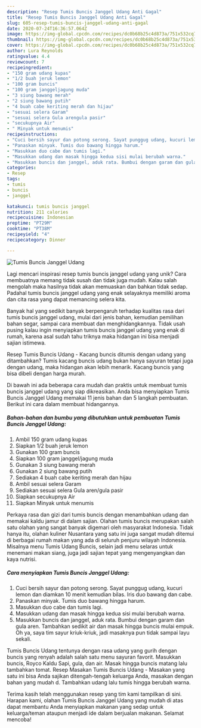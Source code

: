 ```yaml
---
description: "Resep Tumis Buncis Janggel Udang Anti Gagal"
title: "Resep Tumis Buncis Janggel Udang Anti Gagal"
slug: 605-resep-tumis-buncis-janggel-udang-anti-gagal
date: 2020-07-24T16:36:57.064Z
image: https://img-global.cpcdn.com/recipes/dc0b68b25c4d873a/751x532cq70/tumis-buncis-janggel-udang-foto-resep-utama.jpg
thumbnail: https://img-global.cpcdn.com/recipes/dc0b68b25c4d873a/751x532cq70/tumis-buncis-janggel-udang-foto-resep-utama.jpg
cover: https://img-global.cpcdn.com/recipes/dc0b68b25c4d873a/751x532cq70/tumis-buncis-janggel-udang-foto-resep-utama.jpg
author: Lura Reynolds
ratingvalue: 4.4
reviewcount: 7
recipeingredient:
- "150 gram udang kupas"
- "1/2 buah jeruk lemon"
- "100 gram buncis"
- "100 gram janggeljagung muda"
- "3 siung bawang merah"
- "2 siung bawang putih"
- "4 buah cabe keriting merah dan hijau"
- "sesuai selera Garam"
- "sesuai selera Gula arengula pasir"
- "secukupnya Air"
- " Minyak untuk menumis"
recipeinstructions:
- "Cuci bersih sayur dan potong serong. Sayat punggug udang, kucuri lemon dan diamkan 10 menit kemudian bilas. Iris duo bawang dan cabe."
- "Panaskan minyak. Tumis duo bawang hingga harum."
- "Masukkan duo cabe dan tumis lagi."
- "Masukkan udang dan masak hingga kedua sisi mulai berubah warna."
- "Masukkan buncis dan janggel, aduk rata. Bumbui dengan garam dan gula aren. Tambahkan sedikit air dan masak hingga buncis mulai empuk. Oh ya, saya tim sayur kriuk-kriuk, jadi masaknya pun tidak sampai layu sekali."
categories:
- Resep
tags:
- tumis
- buncis
- janggel

katakunci: tumis buncis janggel 
nutrition: 211 calories
recipecuisine: Indonesian
preptime: "PT29M"
cooktime: "PT38M"
recipeyield: "4"
recipecategory: Dinner

---
```



![Tumis Buncis Janggel Udang](https://img-global.cpcdn.com/recipes/dc0b68b25c4d873a/751x532cq70/tumis-buncis-janggel-udang-foto-resep-utama.jpg)

Lagi mencari inspirasi resep tumis buncis janggel udang yang unik? Cara membuatnya memang tidak susah dan tidak juga mudah. Kalau salah mengolah maka hasilnya tidak akan memuaskan dan bahkan tidak sedap. Padahal tumis buncis janggel udang yang enak selayaknya memiliki aroma dan cita rasa yang dapat memancing selera kita.

Banyak hal yang sedikit banyak berpengaruh terhadap kualitas rasa dari tumis buncis janggel udang, mulai dari jenis bahan, kemudian pemilihan bahan segar, sampai cara membuat dan menghidangkannya. Tidak usah pusing kalau ingin menyiapkan tumis buncis janggel udang yang enak di rumah, karena asal sudah tahu triknya maka hidangan ini bisa menjadi sajian istimewa.

Resep Tumis Buncis Udang - Kacang buncis ditumis dengan udang yang ditambahkan? Tumis kacang buncis udang bukan hanya sayuran tetapi juga dengan udang, maka hidangan akan lebih menarik. Kacang buncis yang bisa dibeli dengan harga murah.


Di bawah ini ada beberapa cara mudah dan praktis untuk membuat tumis buncis janggel udang yang siap dikreasikan. Anda bisa menyiapkan Tumis Buncis Janggel Udang memakai 11 jenis bahan dan 5 langkah pembuatan. Berikut ini cara dalam membuat hidangannya.

<!--inarticleads1-->

##### Bahan-bahan dan bumbu yang dibutuhkan untuk pembuatan Tumis Buncis Janggel Udang:

1. Ambil 150 gram udang kupas
1. Siapkan 1/2 buah jeruk lemon
1. Gunakan 100 gram buncis
1. Siapkan 100 gram janggel/jagung muda
1. Gunakan 3 siung bawang merah
1. Gunakan 2 siung bawang putih
1. Sediakan 4 buah cabe keriting merah dan hijau
1. Ambil sesuai selera Garam
1. Sediakan sesuai selera Gula aren/gula pasir
1. Siapkan secukupnya Air
1. Siapkan  Minyak untuk menumis


Perkaya rasa dan gizi dari tumis buncis dengan menambahkan udang dan memakai kaldu jamur di dalam sajian. Olahan tumis buncis merupakan salah satu olahan yang sangat banyak digemari oleh masyarakat Indonesia. Tidak hanya itu, olahan kuliner Nusantara yang satu ini juga sangat mudah ditemui di berbagai rumah makan yang ada di seluruh penjuru wilayah Indonesia. Misalnya menu Tumis Udang Buncis, selain jadi menu selaras untuk menemani makan siang, juga jadi sajian tepat yang mengenyangkan dan kaya nutrisi. 

<!--inarticleads2-->

##### Cara menyiapkan Tumis Buncis Janggel Udang:

1. Cuci bersih sayur dan potong serong. Sayat punggug udang, kucuri lemon dan diamkan 10 menit kemudian bilas. Iris duo bawang dan cabe.
1. Panaskan minyak. Tumis duo bawang hingga harum.
1. Masukkan duo cabe dan tumis lagi.
1. Masukkan udang dan masak hingga kedua sisi mulai berubah warna.
1. Masukkan buncis dan janggel, aduk rata. Bumbui dengan garam dan gula aren. Tambahkan sedikit air dan masak hingga buncis mulai empuk. Oh ya, saya tim sayur kriuk-kriuk, jadi masaknya pun tidak sampai layu sekali.


Tumis Buncis Udang tentunya dengan rasa udang yang gurih dengan buncis yang renyah adalah salah satu menu sayuran favorit. Masukkan buncis, Royco Kaldu Sapi, gula, dan air. Masak hingga buncis matang lalu tambahkan tomat. Resep Masakan Tumis Buncis Udang - Masakan yang satu ini bisa Anda sajikan ditengah-tengah keluarga Anda, masakan dengan bahan yang mudah d. Tambahkan udang lalu tumis hingga berubah warna. 

Terima kasih telah menggunakan resep yang tim kami tampilkan di sini. Harapan kami, olahan Tumis Buncis Janggel Udang yang mudah di atas dapat membantu Anda menyiapkan makanan yang sedap untuk keluarga/teman ataupun menjadi ide dalam berjualan makanan. Selamat mencoba!
